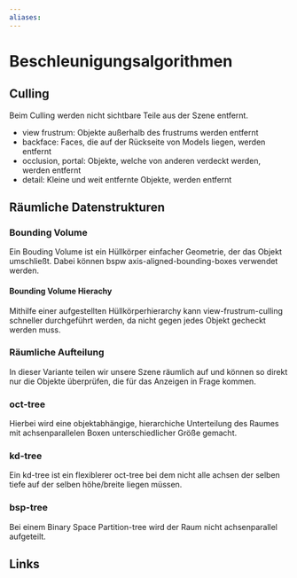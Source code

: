 ```yaml
---
aliases: 
---
```

# Beschleunigungsalgorithmen
## Culling
Beim Culling werden nicht sichtbare Teile aus der Szene entfernt.
- view frustrum: Objekte außerhalb des frustrums werden entfernt
- backface: Faces, die auf der Rückseite von Models liegen, werden entfernt
- occlusion, portal: Objekte, welche von anderen verdeckt werden, werden entfernt
- detail: Kleine und weit entfernte Objekte, werden entfernt
## Räumliche Datenstrukturen
### Bounding Volume
Ein Bouding Volume ist ein Hüllkörper einfacher Geometrie, der das Objekt umschließt. Dabei können bspw axis-aligned-bounding-boxes verwendet werden.
#### Bounding Volume Hierachy
Mithilfe einer aufgestellten Hüllkörperhierarchy kann view-frustrum-culling schneller durchgeführt werden, da nicht gegen jedes Objekt gecheckt werden muss.
### Räumliche Aufteilung
In dieser Variante teilen wir unsere Szene räumlich auf und können so direkt nur die Objekte überprüfen, die für das Anzeigen in Frage kommen.
### oct-tree
Hierbei wird eine objektabhängige, hierarchiche Unterteilung des Raumes mit achsenparallelen Boxen unterschiedlicher Größe gemacht.
### kd-tree
Ein kd-tree ist ein flexiblerer oct-tree bei dem nicht alle achsen der selben tiefe auf der selben höhe/breite liegen müssen.
### bsp-tree
Bei einem Binary Space Partition-tree wird der Raum nicht achsenparallel aufgeteilt.
## Links